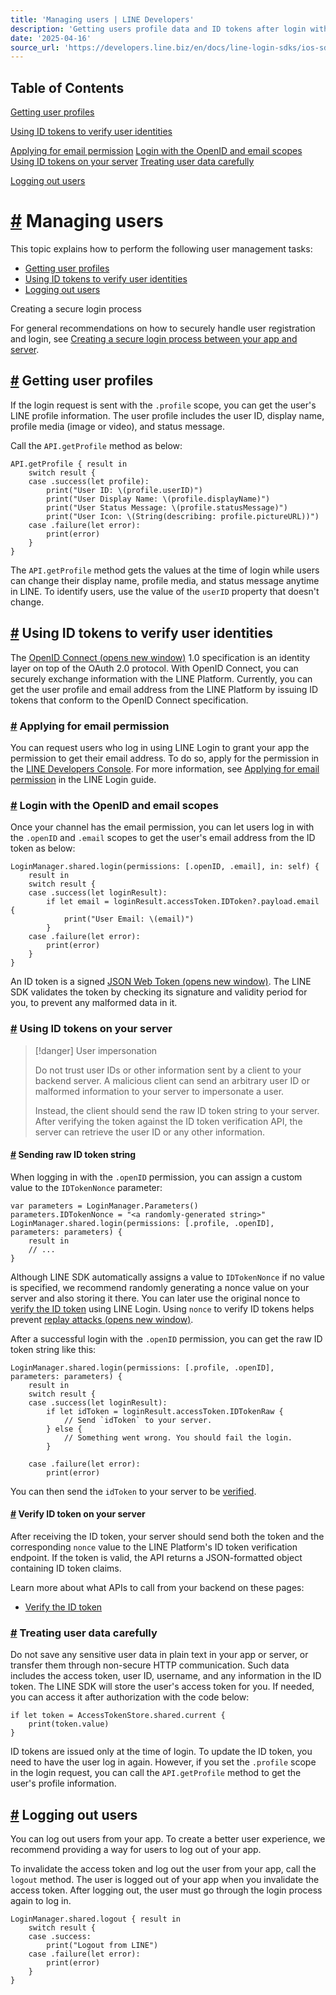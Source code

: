```yaml
---
title: 'Managing users | LINE Developers'
description: 'Getting users profile data and ID tokens after login with the LINE SDK for iOS Swift.'
date: '2025-04-16'
source_url: 'https://developers.line.biz/en/docs/line-login-sdks/ios-sdk/swift/managing-users/'
---
```


## Table of Contents

[Getting user profiles](#get-profile)

[Using ID tokens to verify user identities](#get-id-token)

[Applying for email permission](#apply-for-email-permission) [Login with the OpenID and email scopes](#login-with-openid-and-email-scopes) [Using ID tokens on your server](#using-id-tokens-on-your-server) [Treating user data carefully](#treat-user-data-carefully)

[Logging out users](#logout)

# [#](#page-title) Managing users

This topic explains how to perform the following user management tasks:

- [Getting user profiles](#get-profile)
- [Using ID tokens to verify user identities](#get-id-token)
- [Logging out users](#logout)

Creating a secure login process

For general recommendations on how to securely handle user registration and login, see [Creating a secure login process between your app and server](../../../../../en/docs/line-login/secure-login-process.md).

## [#](#get-profile) Getting user profiles

If the login request is sent with the `.profile` scope, you can get the user's LINE profile information. The user profile includes the user ID, display name, profile media (image or video), and status message.

Call the `API.getProfile` method as below:

```
API.getProfile { result in
    switch result {
    case .success(let profile):
        print("User ID: \(profile.userID)")
        print("User Display Name: \(profile.displayName)")
        print("User Status Message: \(profile.statusMessage)")
        print("User Icon: \(String(describing: profile.pictureURL))")
    case .failure(let error):
        print(error)
    }
}
```

The `API.getProfile` method gets the values at the time of login while users can change their display name, profile media, and status message anytime in LINE. To identify users, use the value of the `userID` property that doesn't change.

## [#](#get-id-token) Using ID tokens to verify user identities

The [OpenID Connect (opens new window)](https://openid.net/developers/how-connect-works/) 1.0 specification is an identity layer on top of the OAuth 2.0 protocol. With OpenID Connect, you can securely exchange information with the LINE Platform. Currently, you can get the user profile and email address from the LINE Platform by issuing ID tokens that conform to the OpenID Connect specification.

### [#](#apply-for-email-permission) Applying for email permission

You can request users who log in using LINE Login to grant your app the permission to get their email address. To do so, apply for the permission in the [LINE Developers Console](../../../../../console.md). For more information, see [Applying for email permission](../../../../../en/docs/line-login/integrate-line-login.md#applying-for-email-permission) in the LINE Login guide.

### [#](#login-with-openid-and-email-scopes) Login with the OpenID and email scopes

Once your channel has the email permission, you can let users log in with the `.openID` and `.email` scopes to get the user's email address from the ID token as below:

```
LoginManager.shared.login(permissions: [.openID, .email], in: self) {
    result in
    switch result {
    case .success(let loginResult):
        if let email = loginResult.accessToken.IDToken?.payload.email {
            print("User Email: \(email)")
        }
    case .failure(let error):
        print(error)
    }
}
```

An ID token is a signed [JSON Web Token (opens new window)](https://datatracker.ietf.org/doc/html/rfc7519). The LINE SDK validates the token by checking its signature and validity period for you, to prevent any malformed data in it.

### [#](#using-id-tokens-on-your-server) Using ID tokens on your server

> [!danger]
> User impersonation
>
> Do not trust user IDs or other information sent by a client to your backend server. A malicious client can send an arbitrary user ID or malformed information to your server to impersonate a user.
>
> Instead, the client should send the raw ID token string to your server. After verifying the token against the ID token verification API, the server can retrieve the user ID or any other information.

#### [#](#sending-raw-id-token-string) Sending raw ID token string

When logging in with the `.openID` permission, you can assign a custom value to the `IDTokenNonce` parameter:

```
var parameters = LoginManager.Parameters()
parameters.IDTokenNonce = "<a randomly-generated string>"
LoginManager.shared.login(permissions: [.profile, .openID], parameters: parameters) {
    result in
    // ...
}
```

Although LINE SDK automatically assigns a value to `IDTokenNonce` if no value is specified, we recommend randomly generating a nonce value on your server and also storing it there. You can later use the original nonce to [verify the ID token](#verify-id-token-on-server) using LINE Login. Using `nonce` to verify ID tokens helps prevent [replay attacks (opens new window)](https://en.wikipedia.org/wiki/Replay_attack).

After a successful login with the `.openID` permission, you can get the raw ID token string like this:

```
LoginManager.shared.login(permissions: [.profile, .openID], parameters: parameters) {
    result in
    switch result {
    case .success(let loginResult):
        if let idToken = loginResult.accessToken.IDTokenRaw {
            // Send `idToken` to your server.
        } else {
            // Something went wrong. You should fail the login.
        }

    case .failure(let error):
        print(error)
```

You can then send the `idToken` to your server to be [verified](#verify-id-token-on-server).

#### [#](#verify-id-token-on-server) Verify ID token on your server

After receiving the ID token, your server should send both the token and the corresponding `nonce` value to the LINE Platform's ID token verification endpoint. If the token is valid, the API returns a JSON-formatted object containing ID token claims.

Learn more about what APIs to call from your backend on these pages:

- [Verify the ID token](../../../../../en/reference/line-login.md#verify-id-token)

### [#](#treat-user-data-carefully) Treating user data carefully

Do not save any sensitive user data in plain text in your app or server, or transfer them through non-secure HTTP communication. Such data includes the access token, user ID, username, and any information in the ID token. The LINE SDK will store the user's access token for you. If needed, you can access it after authorization with the code below:

```
if let token = AccessTokenStore.shared.current {
    print(token.value)
}
```

ID tokens are issued only at the time of login. To update the ID token, you need to have the user log in again. However, if you set the `.profile` scope in the login request, you can call the `API.getProfile` method to get the user's profile information.

## [#](#logout) Logging out users

You can log out users from your app. To create a better user experience, we recommend providing a way for users to log out of your app.

To invalidate the access token and log out the user from your app, call the `logout` method. The user is logged out of your app when you invalidate the access token. After logging out, the user must go through the login process again to log in.

```
LoginManager.shared.logout { result in
    switch result {
    case .success:
        print("Logout from LINE")
    case .failure(let error):
        print(error)
    }
}
```
